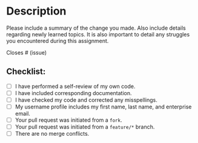 # Description

Please include a summary of the change you made. Also include details regarding newly learned topics.
It is also important to detail any struggles you encountered during this assignment.

Closes # (issue)

## Checklist:

- [ ] I have performed a self-review of my own code.
- [ ] I have included corresponding documentation.
- [ ] I have checked my code and corrected any misspellings.
- [ ] My username profile includes my first name, last name, and enterprise email.
- [ ] Your pull request was initiated from a `fork`.
- [ ] Your pull request was initiated from a `feature/*` branch.
- [ ] There are no merge conflicts.
